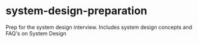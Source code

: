 # system-design-preparation
Prep for the system design interview. Includes system design concepts and FAQ's on System Design
